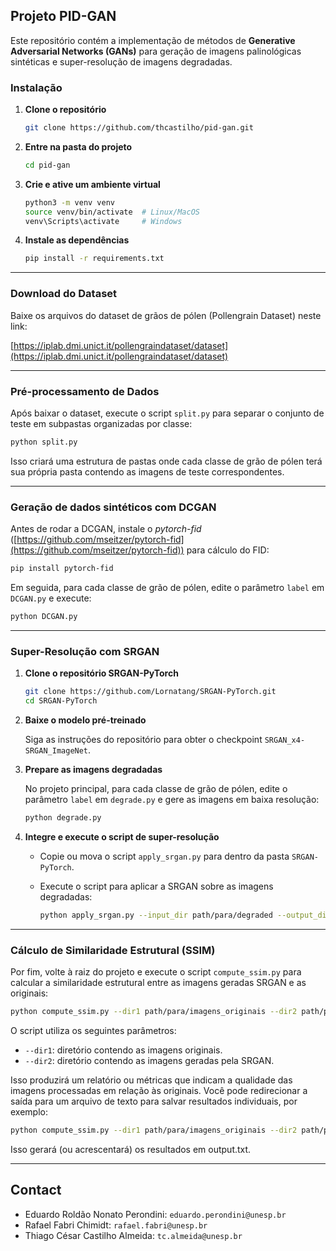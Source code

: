 ## Projeto PID-GAN

Este repositório contém a implementação de métodos de **Generative Adversarial Networks (GANs)** para geração de imagens palinológicas sintéticas e super-resolução de imagens degradadas.

### Instalação

1. **Clone o repositório**

   ```bash
   git clone https://github.com/thcastilho/pid-gan.git
   ```
2. **Entre na pasta do projeto**

   ```bash
   cd pid-gan
   ```
3. **Crie e ative um ambiente virtual**

   ```bash
   python3 -m venv venv
   source venv/bin/activate  # Linux/MacOS
   venv\Scripts\activate     # Windows
   ```
4. **Instale as dependências**

   ```bash
   pip install -r requirements.txt
   ```

---

### Download do Dataset

Baixe os arquivos do dataset de grãos de pólen (Pollengrain Dataset) neste link:

[https://iplab.dmi.unict.it/pollengraindataset/dataset](https://iplab.dmi.unict.it/pollengraindataset/dataset)

---

### Pré-processamento de Dados

Após baixar o dataset, execute o script `split.py` para separar o conjunto de teste em subpastas organizadas por classe:

```bash
python split.py
```

Isso criará uma estrutura de pastas onde cada classe de grão de pólen terá sua própria pasta contendo as imagens de teste correspondentes.

---

### Geração de dados sintéticos com DCGAN

Antes de rodar a DCGAN, instale o *pytorch-fid* ([https://github.com/mseitzer/pytorch-fid](https://github.com/mseitzer/pytorch-fid)) para cálculo do FID:

   ```bash
   pip install pytorch-fid
   ```

Em seguida, para cada classe de grão de pólen, edite o parâmetro `label` em `DCGAN.py` e execute:

```bash
python DCGAN.py
```

---

### Super-Resolução com SRGAN

1. **Clone o repositório SRGAN-PyTorch**

   ```bash
   git clone https://github.com/Lornatang/SRGAN-PyTorch.git
   cd SRGAN-PyTorch
   ```

2. **Baixe o modelo pré-treinado**

   Siga as instruções do repositório para obter o checkpoint `SRGAN_x4-SRGAN_ImageNet`.

3. **Prepare as imagens degradadas**

   No projeto principal, para cada classe de grão de pólen, edite o parâmetro `label` em `degrade.py` e gere as imagens em baixa resolução:

   ```bash
   python degrade.py
   ```

4. **Integre e execute o script de super-resolução**

   * Copie ou mova o script `apply_srgan.py` para dentro da pasta `SRGAN-PyTorch`.
   * Execute o script para aplicar a SRGAN sobre as imagens degradadas:

     ```bash
     python apply_srgan.py --input_dir path/para/degraded --output_dir path/para/srgan_output
     ```

---

### Cálculo de Similaridade Estrutural (SSIM)

Por fim, volte à raiz do projeto e execute o script `compute_ssim.py` para calcular a similaridade estrutural entre as imagens geradas SRGAN e as originais:

```bash
python compute_ssim.py --dir1 path/para/imagens_originais --dir2 path/para/srgan_output
```

O script utiliza os seguintes parâmetros:

* `--dir1`: diretório contendo as imagens originais.
* `--dir2`: diretório contendo as imagens geradas pela SRGAN.

Isso produzirá um relatório ou métricas que indicam a qualidade das imagens processadas em relação às originais. Você pode redirecionar a saída para um arquivo de texto para salvar resultados individuais, por exemplo:
```bash
python compute_ssim.py --dir1 path/para/imagens_originais --dir2 path/para/imagens_processadas >> output.txt
```
Isso gerará (ou acrescentará) os resultados em output.txt.

---


## Contact

- Eduardo Roldão Nonato Perondini: `eduardo.perondini@unesp.br`
- Rafael Fabri Chimidt: `rafael.fabri@unesp.br`
- Thiago César Castilho Almeida: `tc.almeida@unesp.br`  
